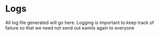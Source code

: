# Logs
All log file generated will go here. Logging is important to keep track of failure so that we need not send out eamils again to everyone